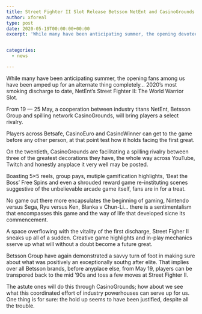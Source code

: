 ```yaml
---
title: Street Fighter II Slot Release Betsson NetEnt and CasinoGrounds team up to convey most smoking arrival of 2020
author: xforeal 
type: post
date: 2020-05-19T00:00:00+00:00
excerpt: 'While many have been anticipating summer, the opening devotees among us have been amped up for an alternate thing entirely '


categories:
  - news

---
```

While many have been anticipating summer, the opening fans among us have been amped up for an alternate thing completely&#8230; 2020&#8217;s most smoking discharge to date, NetEnt&#8217;s Street Fighter II: The World Warrior Slot. 

From 19 &#8212; 25 May, a cooperation between industry titans NetEnt, Betsson Group and spilling network CasinoGrounds, will bring players a select rivalry. 

Players across Betsafe, CasinoEuro and CasinoWinner can get to the game before any other person, at that point test how it holds facing the first great. 

On the twentieth, CasinoGrounds are facilitating a spilling rivalry between three of the greatest decorations they have, the whole way across YouTube, Twitch and honestly anyplace it very well may be posted. 

Boasting 5&#215;5 reels, group pays, mutiple gamification highlights, &#8216;Beat the Boss&#8217; Free Spins and even a shrouded reward game re-instituting scenes suggestive of the unbelievable arcade game itself, fans are in for a treat. 

No game out there more encapsulates the beginning of gaming, Nintendo versus Sega, Ryu versus Ken, Blanka v Chun-Li&#8230; there is a sentimentalism that encompasses this game and the way of life that developed sicne its commencement. 

A space overflowing with the vitality of the first discharge, Street Figher II sneaks up all of a sudden. Creative game highlights and in-play mechanics sserve up what will without a doubt become a future great. 

Betsson Group have again demonstrated a savvy turn of foot in making sure about what was positively an exceptionally southg after elite. That implies over all Betsson brands, before anyplace else, from May 19, players can be transpored back to the mid &#8217;90s and toss a few moves at Street Fighter II. 

The astute ones will do this through CasinoGrounds; how about we see what this coordinated effort of industry powerhouses can serve up for us. One thing is for sure: the hold up seems to have been justified, despite all the trouble.